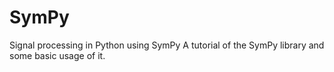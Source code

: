 # SymPy
 Signal processing in Python using SymPy
A tutorial of the SymPy library and some basic usage of it.
